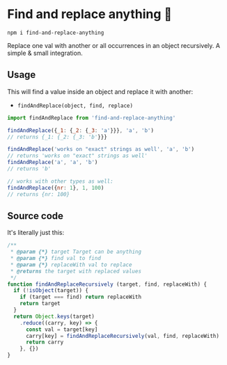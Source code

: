# Find and replace anything 🎣

```
npm i find-and-replace-anything
```

Replace one val with another or all occurrences in an object recursively. A simple & small integration.

## Usage

This will find a value inside an object and replace it with another:

- `findAndReplace(object, find, replace)`

```js
import findAndReplace from 'find-and-replace-anything'

findAndReplace({_1: {_2: {_3: 'a'}}}, 'a', 'b')
// returns {_1: {_2: {_3: 'b'}}}

findAndReplace('works on "exact" strings as well', 'a', 'b')
// returns 'works on "exact" strings as well'
findAndReplace('a', 'a', 'b')
// returns 'b'

// works with other types as well:
findAndReplace({nr: 1}, 1, 100)
// returns {nr: 100}
```

## Source code

It's literally just this:

```js
/**
 * @param {*} target Target can be anything
 * @param {*} find val to find
 * @param {*} replaceWith val to replace
 * @returns the target with replaced values
 */
function findAndReplaceRecursively (target, find, replaceWith) {
  if (!isObject(target)) {
    if (target === find) return replaceWith
    return target
  }
  return Object.keys(target)
    .reduce((carry, key) => {
      const val = target[key]
      carry[key] = findAndReplaceRecursively(val, find, replaceWith)
      return carry
    }, {})
}
```
